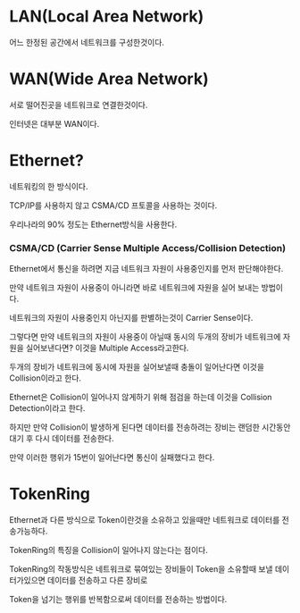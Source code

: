 # LAN(Local Area Network)
어느 한정된 공간에서 네트워크를 구성한것이다.

# WAN(Wide Area Network)
서로 떨어진곳을 네트워크로 연결한것이다.

인터넷은 대부분 WAN이다.

# Ethernet?
네트워킹의 한 방식이다.

TCP/IP를 사용하지 않고 CSMA/CD 프토콜을 사용하는 것이다.

우리나라의 90% 정도는 Ethernet방식을 사용한다.

### CSMA/CD (Carrier Sense Multiple Access/Collision Detection)
Ethernet에서 통신을 하려면 지금 네트워크 자원이 사용중인지를 먼저 판단해야한다.

만약 네트워크 자원이 사용중이 아니라면 바로 네트워크에 자원을 실어 보내는 방법이다.

네트워크의 자원이 사용중인지 아닌지를 판별하는것이 Carrier Sense이다.

그렇다면 만약 네트워크의 자원이 사용중이 아닐때 동시의 두개의 장비가 네트워크에 자원을 실어보낸다면?
이것을 Multiple Access라고한다.

두개의 장비가 네트워크에 동시에 자원을 실어보낼때 충돌이 일어난다면 이것을 Collision이라고 한다.

Ethernet은 Collision이 일어나지 않게하기 위해 점검을 하는데 이것을 Collision Detection이라고 한다.

하지만 만약 Collision이 발생하게 된다면 데이터를 전송하려는 장비는 랜덤한 시간동안 대기 후 다시 데이터를 전송한다.

만약 이러한 행위가 15번이 일어난다면 통신이 실패했다고 한다.

# TokenRing
Ethernet과 다른 방식으로 Token이란것을 소유하고 있을때만 네트워크로 데이터를 전송가능하다.

TokenRing의 특징을 Collision이 일어나지 않는다는 점이다.

TokenRing의 작동방식은 네트워크로 묶여있는 장비들이 Token을 소유할때 보낼 데이터가있으면 데이터를 전송하고 다른 장비로 

Token을 넘기는 행위를 반복함으로써 데이터를 전송하는 방법이다.
